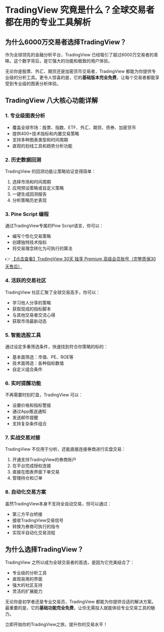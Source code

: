 # TradingView 究竟是什么？全球交易者都在用的专业工具解析

## 为什么6000万交易者选择TradingView？

作为全球领先的金融分析平台，TradingView 已经吸引了超过6000万交易者的青睐。这个数字背后，是它强大的功能和极致的用户体验。

无论你是股票、外汇、期货还是加密货币交易者，TradingView 都能为你提供专业级的分析工具。更令人惊喜的是，它的**基础版本完全免费**，让每个交易者都能享受到专业级的图表分析体验。

## TradingView 八大核心功能详解

### 1. 专业级图表分析

- 覆盖全球市场：股票、指数、ETF、外汇、期货、债券、加密货币
- 提供400+技术指标和内置交易策略
- 支持多种图表类型和时间周期
- 直观的划线工具和趋势分析功能

### 2. 历史数据回测

TradingView 的回测功能让策略验证变得简单：
1. 选择市场和时间周期
2. 应用预设策略或自定义策略
3. 一键生成回测报告
4. 分析策略历史表现

### 3. Pine Script 编程

通过TradingView专属的Pine Script语言，你可以：
- 编写个性化交易策略
- 创建独特技术指标
- 将交易理念转化为可执行的算法

👉 [【点击查看】TradingView 30天 独享 Premium 高级会员账号（完整质保30天售后）](https://bit.ly/TradingView-Pro)

### 4. 活跃的交易社区

TradingView 社区汇聚了全球交易高手，你可以：
- 学习他人分享的策略
- 获取现成的指标脚本
- 与其他交易者交流心得
- 获取市场最新动态

### 5. 智能选股工具

通过设定多重筛选条件，快速找到符合你策略的标的：
- 基本面筛选：市值、PE、ROE等
- 技术面筛选：各种指标数值
- 自定义组合条件

### 6. 实时提醒功能

不再需要时刻盯盘，TradingView 可以：
- 设置价格和指标警报
- 通过App推送通知
- 发送邮件提醒
- 支持复杂条件组合

### 7. 实战交易对接

TradingView 不仅用于分析，还能直接连接券商进行实盘交易：
1. 开通支持TradingView的券商账户
2. 在平台完成授权连接
3. 直接在图表界面下单交易
4. 管理持仓和订单

### 8. 自动化交易方案

虽然TradingView本身不支持全自动交易，但可以通过：
- 第三方平台桥接
- 接收TradingView交易信号
- 转换为券商可执行的指令
- 实现半自动化交易流程

## 为什么选择TradingView？

TradingView 之所以成为全球交易者的首选，是因为它完美结合了：
- 专业级的分析工具
- 直观易用的界面
- 强大的社区支持
- 灵活的扩展能力

无论你是初学者还是专业交易员，TradingView 都能为你提供合适的解决方案。最重要的是，它的**基础功能完全免费**，让你无需投入就能体验专业交易工具的魅力。

立即开始你的TradingView之旅，提升你的交易水平！